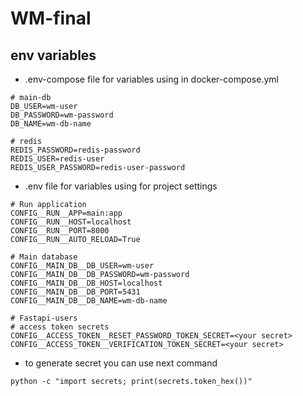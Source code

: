 # WM-final

## env variables
- .env-compose file for variables using in docker-compose.yml
```shell
# main-db
DB_USER=wm-user
DB_PASSWORD=wm-password
DB_NAME=wm-db-name

# redis
REDIS_PASSWORD=redis-password
REDIS_USER=redis-user
REDIS_USER_PASSWORD=redis-user-password
```

- .env file for variables using for project settings
```shell
# Run application
CONFIG__RUN__APP=main:app
CONFIG__RUN__HOST=localhost
CONFIG__RUN__PORT=8000
CONFIG__RUN__AUTO_RELOAD=True

# Main database
CONFIG__MAIN_DB__DB_USER=wm-user
CONFIG__MAIN_DB__DB_PASSWORD=wm-password
CONFIG__MAIN_DB__DB_HOST=localhost
CONFIG__MAIN_DB__DB_PORT=5431
CONFIG__MAIN_DB__DB_NAME=wm-db-name

# Fastapi-users
# access token secrets
CONFIG__ACCESS_TOKEN__RESET_PASSWORD_TOKEN_SECRET=<your secret>
CONFIG__ACCESS_TOKEN__VERIFICATION_TOKEN_SECRET=<your secret>
```
- to generate secret you can use next command
```shell
python -c "import secrets; print(secrets.token_hex())"
```
